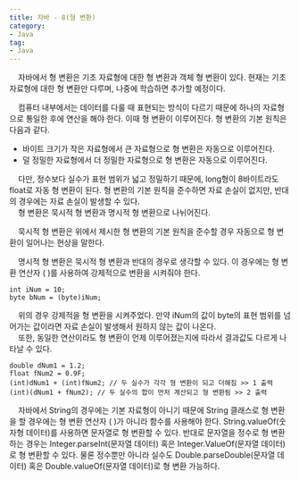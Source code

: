 ```yaml
---
title: 자바 - 8(형 변환)
category:
- Java
tag:
- Java
---
```


&nbsp;&nbsp;&nbsp;&nbsp;자바에서 형 변환은 기초 자료형에 대한 형 변환과 객체 형 변환이 있다. 현재는 기초 자료형에 대한 형 변환만 다루며, 나중에 학습하면 추가할 예정이다.   

&nbsp;&nbsp;&nbsp;&nbsp;컴퓨터 내부에서는 데이터를 다룰 때 표현되는 방식이 다르기 때문에 하나의 자료형으로 통일한 후에 연산을 해야 한다. 이때 형 변환이 이루어진다. 형 변환의 기본 원칙은 다음과 같다.

 - 바이트 크기가 작은 자료형에서 큰 자료형으로 형 변환은 자동으로 이루어진다.
 - 덜 정밀한 자료형에서 더 정밀한 자료형으로 형 변환은 자동으로 이루어진다.

&nbsp;&nbsp;&nbsp;&nbsp;다만, 정수보다 실수가 표현 범위가 넓고 정밀하기 때문에, long형이 8바이트라도 float로 자동 형 변환이 된다. 형 변환의 기본 원칙을 준수하면 자료 손실이 없지만, 반대의 경우에는 자료 손실이 발생할 수 있다.    
&nbsp;&nbsp;&nbsp;&nbsp;형 변환은 묵시적 형 변환과 명시적 형 변환으로 나뉘어진다.  

&nbsp;&nbsp;&nbsp;&nbsp;묵시적 형 변환은 위에서 제시한 형 변환의 기본 원칙을 준수할 경우 자동으로 형 변환이 일어나는 현상을 말한다. 

&nbsp;&nbsp;&nbsp;&nbsp;명시적 형 변환은 묵시적 형 변환과 반대의 경우로 생각할 수 있다. 이 경우에는 형 변환 연산자 ( )를 사용하여 강제적으로 변환을 시켜줘야 한다.  

    int iNum = 10;
    byte bNum = (byte)iNum;

&nbsp;&nbsp;&nbsp;&nbsp;위의 경우 강제적을 형 변환을 시켜주었다. 만약 iNum의 값이 byte의 표현 범위를 넘어가는 값이라면 자료 손실이 발생해서 원하지 않는 값이 나온다.    
&nbsp;&nbsp;&nbsp;&nbsp;또한, 동일한 연산이라도 형 변환이 언제 이루어졌는지에 따라서 결과값도 다르게 나타날 수 있다.

    double dNum1 = 1.2;
    float fNum2 = 0.9F;
    (int)dNum1 + (int)fNum2; // 두 실수가 각각 형 변환이 되고 더해짐 >> 1 출력
    (int)(dNum1 + fNum2); // 두 실수의 합이 먼저 계산되고 형 변환됨 >> 2 출력

&nbsp;&nbsp;&nbsp;&nbsp;자바에서 String의 경우에는 기본 자료형이 아니기 때문에 String 클래스로 형 변환을 할 경우에는  형 변환 연산자 ( )가 아니라 함수를 사용해야 한다. String.valueOf(숫자형 데이터)를 사용하면 문자열로 형 변환할 수 있다. 반대로 문자열을 정수로 형 변환하는 경우는 Integer.parseInt(문자열 데이터) 혹은 Integer.ValueOf(문자열 데이터)로 형 변환할 수 있다. 물론 정수뿐만 아니라 실수도 Double.parseDouble(문자열 데이터) 혹은 Double.valueOf(문자열 데이터)로 형 변환 가능하다.